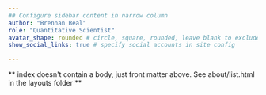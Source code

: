 ```yaml
---
## Configure sidebar content in narrow column
author: "Brennan Beal"
role: "Quantitative Scientist"
avatar_shape: rounded # circle, square, rounded, leave blank to exclude
show_social_links: true # specify social accounts in site config

---
```


** index doesn't contain a body, just front matter above.
See about/list.html in the layouts folder **